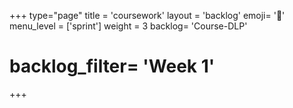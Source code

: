 +++
type="page"
title = 'coursework'
layout = 'backlog'
emoji= '🥞'
menu_level = ['sprint']
weight = 3
backlog= 'Course-DLP'
# backlog_filter= 'Week 1'
+++
